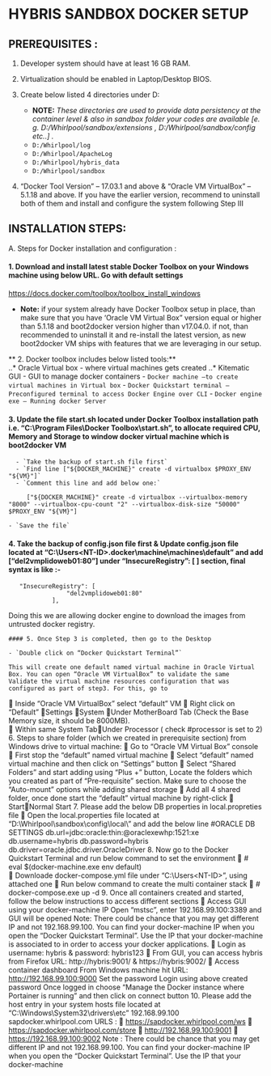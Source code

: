 # HYBRIS SANDBOX DOCKER SETUP

## PREREQUISITES : 
1.	Developer system should have at least 16 GB RAM.

2.	Virtualization should be enabled in Laptop/Desktop BIOS.

3.	Create below listed 4 directories under D:

	- **NOTE:** _These directories are used to provide data persistency at the container level & also in sandbox folder your codes are available [e. g. D:/Whirlpool/sandbox/extensions , D:/Whirlpool/sandbox/config etc..] ._
	 - `D:/Whirlpool/log`
	 - `D:/Whirlpool/ApacheLog`
	 - `D:/Whirlpool/hybris_data`
	 - `D:/Whirlpool/sandbox`

4.	“Docker Tool Version” – 17.03.1 and above & “Oracle VM VirtualBox” – 5.1.18 and above. If you have the earlier version, recommend to uninstall both of them and install and configure the system following Step III


## INSTALLATION STEPS:

	
A.	Steps for Docker installation and configuration :

#### 1.	Download and install latest stable Docker Toolbox on your Windows machine using below URL. Go with default settings
https://docs.docker.com/toolbox/toolbox_install_windows

   - **Note:** if your system already have Docker Toolbox setup in place, than make sure that you have ‘Oracle VM Virtual Box” version equal or higher than 5.1.18 and boot2docker version higher than v17.04.0. if not, than recommended to uninstall it and re-install the latest version, as new boot2docker VM ships with features that we are leveraging in our setup.
	
** 2.	Docker toolbox includes below listed tools:**   
   ..* Oracle Virtual box - where virtual machines gets created
   ..* Kitematic GUI - GUI to manage docker containers
	  - `Docker machine –to create virtual machines in Virtual box`
	  - `Docker Quickstart terminal – Preconfigured terminal to access Docker Engine over CLI`
	  - `Docker engine exe – Running docker Server`
	
#### 3.	Update the file start.sh located under Docker Toolbox installation path i.e. “C:\Program Files\Docker Toolbox\start.sh”,  to allocate required CPU, Memory and Storage to window docker virtual machine which is boot2docker VM
	  - `Take the backup of start.sh file first`
	  - `Find line ["${DOCKER_MACHINE}" create -d virtualbox $PROXY_ENV "${VM}"]`
	  - `Comment this line and add below one:`
```
	 ["${DOCKER_MACHINE}" create -d virtualbox --virtualbox-memory "8000" --virtualbox-cpu-count "2" --virtualbox-disk-size "50000"  $PROXY_ENV "${VM}"]
```
	- `Save the file`
   #### 4.	Take the backup of config.json file first & Update config.json file located at “C:\Users\<NT-ID>\.docker\machine\machines\default” and add [“del2vmplidoweb01:80”] under “InsecureRegistry”: [ ] section, final syntax is like :-
```
   "InsecureRegistry": [
                "del2vmplidoweb01:80"
            ],
```
   Doing this we are allowing docker engine to download the images from untrusted docker registry.
	
	#### 5.	Once Step 3 is completed, then go to the Desktop

	- `Double click on “Docker Quickstart Terminal”`
	
	This will create one default named virtual machine in Oracle Virtual Box. You can open “Oracle VM VirtualBox” to validate the same
	Validate the virtual machine resources configuration that was configured as part of step3. For this, go to 
	Inside “Oracle VM VirtualBox” select “default” VM
	Right click on “Default” Settings System Under MotherBoard Tab (Check the Base Memory size, it should be 8000MB).  
	Within same System TabUnder Processor ( check #processor is set to 2) 
	6.	Steps to share folder (which we created in prerequisite section) from Windows drive to virtual machine:
	Go to “Oracle VM Virtual Box” console
	First stop the “default” named virtual machine
	Select “default” named virtual machine and then click on “Settings” button
	Select “Shared Folders” and start adding using “Plus +” button, Locate the folders which you created as part of “Pre-requisite” section. Make sure to choose the “Auto-mount” options while adding shared storage
	Add all 4 shared folder, once done start the “default”  virtual machine by right-click  StartNormal Start
                7.             Please add the below DB properties in local.propreties file
	Open the local.properties file located at “D:\Whirlpool\sandbox\config\local\” and add the below line
#ORACLE DB SETTINGS
db.url=jdbc:oracle:thin:@oraclexewhp:1521:xe
db.username=hybris
db.password=hybris
db.driver=oracle.jdbc.driver.OracleDriver
	8.	Now go to the Docker Quickstart Terminal and run below command to set the environment
	# eval $(docker-machine.exe env default)  
	Downloade docker-compose.yml file under “C:\Users\<NT-ID>”, using attached one
	Run below command to create the multi container stack
	# docker-compose.exe up -d
	9.	Once all containers created and started, follow the below instructions to access different sections
	Access GUI using your docker-machine IP Open “mstsc”, enter 192.168.99.100:3389 and GUI will be opened
 	Note: There could be chance that you may get different IP and not   192.168.99.100. You can find your docker-machine IP when you open the “Docker Quickstart Terminal”. Use the IP that your docker-machine is associated to in order to access your docker applications.
	Login as username: hybris  & password: hybris123
	From GUI, you can access hybris from Firefox URL: http://hybris:9001/  & https://hybris:9002/
	Access container dashboard From Windows machine hit URL: http://192.168.99.100:9000
 	Set the password
 	Login using above created password
 	Once logged in choose “Manage the Docker instance where Portainer is running” and then click on connect button
              10.                    Please add the host entry in your system hosts file located at “C:\Windows\System32\drivers\etc”
                                                       192.168.99.100 sapdocker.whirlpool.com
                                        URLS : 
	https://sapdocker.whirlpool.com/ws
	https://sapdocker.whirlpool.com/store
	http://192.168.99.100:9001
	https://192.168.99.100:9002
 Note : There could be chance that you may get different IP and not   192.168.99.100. You can find your docker-machine IP when you open the “Docker Quickstart Terminal”. Use the IP that your docker-machine
